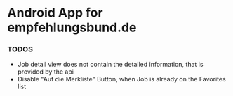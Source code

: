 # Android App for empfehlungsbund.de

### TODOS

+ Job detail view does not contain the detailed information, that is provided by the api
+ Disable "Auf die Merkliste" Button, when Job is already on the Favorites list
